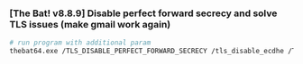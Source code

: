 ### [The Bat! v8.8.9] Disable perfect forward secrecy and solve TLS issues (make gmail work again)

```bash
# run program with additional param
thebat64.exe /TLS_DISABLE_PERFECT_FORWARD_SECRECY /tls_disable_ecdhe /TLS_VERSION_RANGE:0-2
```
